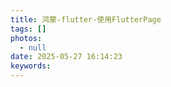 ```yaml
---
title: 鸿蒙-flutter-使用FlutterPage
tags: []
photos:
  - null
date: 2025-05-27 16:14:23
keywords:
---
```

